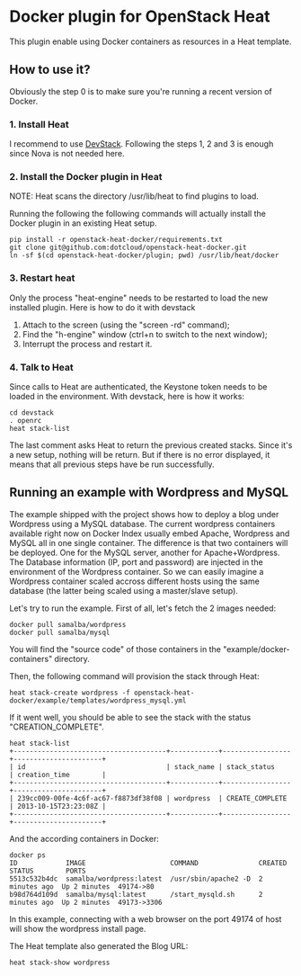 Docker plugin for OpenStack Heat
================================

This plugin enable using Docker containers as resources in a Heat template.

How to use it?
--------------

Obviously the step 0 is to make sure you're running a recent version of Docker.

### 1. Install Heat

I recommend to use
[DevStack](https://wiki.openstack.org/wiki/Heat/GettingStartedUsingDevstack).
Following the steps 1, 2 and 3 is enough since Nova is not needed here.


### 2. Install the Docker plugin in Heat

NOTE: Heat scans the directory /usr/lib/heat to find plugins to load.

Running the following the following commands will actually install the Docker
plugin in an existing Heat setup.

```
pip install -r openstack-heat-docker/requirements.txt
git clone git@github.com:dotcloud/openstack-heat-docker.git
ln -sf $(cd openstack-heat-docker/plugin; pwd) /usr/lib/heat/docker
```


### 3. Restart heat

Only the process "heat-engine" needs to be restarted to load the new installed
plugin. Here is how to do it with devstack

1. Attach to the screen (using the "screen -rd" command);
2. Find the "h-engine" window (ctrl+n to switch to the next window);
3. Interrupt the process and restart it.


### 4. Talk to Heat

Since calls to Heat are authenticated, the Keystone token needs to be loaded
in the environment. With devstack, here is how it works:

```
cd devstack
. openrc
heat stack-list
```

The last comment asks Heat to return the previous created stacks. Since it's a
new setup, nothing will be return. But if there is no error displayed, it means
that all previous steps have be run successfully.


Running an example with Wordpress and MySQL
-------------------------------------------

The example shipped with the project shows how to deploy a blog under Wordpress
using a MySQL database. The current wordpress containers available right now on
Docker Index usually embed Apache, Wordpress and MySQL all in one single
container. The difference is that two containers will be deployed. One for
the MySQL server, another for Apache+Wordpress. The Database information (IP,
port and password) are injected in the environment of the Wordpress container.
So we can easily imagine a Wordpress container scaled accross different hosts
using the same database (the latter being scaled using a master/slave setup).

Let's try to run the example. First of all, let's fetch the 2 images needed:

```
docker pull samalba/wordpress
docker pull samalba/mysql
```

You will find the "source code" of those containers in the
"example/docker-containers" directory.

Then, the following command will provision the stack through Heat:

```
heat stack-create wordpress -f openstack-heat-docker/example/templates/wordpress_mysql.yml
```

If it went well, you should be able to see the stack with the status
"CREATION_COMPLETE".

```
heat stack-list
+--------------------------------------+------------+-----------------+----------------------+
| id                                   | stack_name | stack_status    | creation_time        |
+--------------------------------------+------------+-----------------+----------------------+
| 239cc009-00fe-4c6f-ac67-f8873df38f08 | wordpress  | CREATE_COMPLETE | 2013-10-15T23:23:08Z |
+--------------------------------------+------------+-----------------+----------------------+
```

And the according containers in Docker:

```
docker ps
ID            IMAGE                     COMMAND               CREATED        STATUS        PORTS
5513c532b4dc  samalba/wordpress:latest  /usr/sbin/apache2 -D  2 minutes ago  Up 2 minutes  49174->80
b98d764d109d  samalba/mysql:latest      /start_mysqld.sh      2 minutes ago  Up 2 minutes  49173->3306
```

In this example, connecting with a web browser on the port 49174 of host will
show the wordpress install page.

The Heat template also generated the Blog URL:

```
heat stack-show wordpress
```
